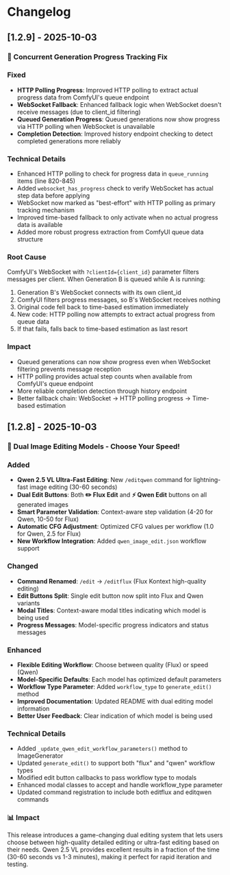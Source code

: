# Changelog

## [1.2.9] - 2025-10-03

### 🐛 Concurrent Generation Progress Tracking Fix

### Fixed
- **HTTP Polling Progress**: Improved HTTP polling to extract actual progress data from ComfyUI's queue endpoint
- **WebSocket Fallback**: Enhanced fallback logic when WebSocket doesn't receive messages (due to client_id filtering)
- **Queued Generation Progress**: Queued generations now show progress via HTTP polling when WebSocket is unavailable
- **Completion Detection**: Improved history endpoint checking to detect completed generations more reliably

### Technical Details
- Enhanced HTTP polling to check for progress data in `queue_running` items (line 820-845)
- Added `websocket_has_progress` check to verify WebSocket has actual step data before applying
- WebSocket now marked as "best-effort" with HTTP polling as primary tracking mechanism
- Improved time-based fallback to only activate when no actual progress data is available
- Added more robust progress extraction from ComfyUI queue data structure

### Root Cause
ComfyUI's WebSocket with `?clientId={client_id}` parameter filters messages per client. When Generation B is queued while A is running:
1. Generation B's WebSocket connects with its own client_id
2. ComfyUI filters progress messages, so B's WebSocket receives nothing
3. Original code fell back to time-based estimation immediately
4. New code: HTTP polling now attempts to extract actual progress from queue data
5. If that fails, falls back to time-based estimation as last resort

### Impact
- Queued generations can now show progress even when WebSocket filtering prevents message reception
- HTTP polling provides actual step counts when available from ComfyUI's queue endpoint
- More reliable completion detection through history endpoint
- Better fallback chain: WebSocket → HTTP polling progress → Time-based estimation

## [1.2.8] - 2025-10-03

### 🚀 Dual Image Editing Models - Choose Your Speed!

### Added
- **Qwen 2.5 VL Ultra-Fast Editing**: New `/editqwen` command for lightning-fast image editing (30-60 seconds)
- **Dual Edit Buttons**: Both **✏️ Flux Edit** and **⚡ Qwen Edit** buttons on all generated images
- **Smart Parameter Validation**: Context-aware step validation (4-20 for Qwen, 10-50 for Flux)
- **Automatic CFG Adjustment**: Optimized CFG values per workflow (1.0 for Qwen, 2.5 for Flux)
- **New Workflow Integration**: Added `qwen_image_edit.json` workflow support

### Changed
- **Command Renamed**: `/edit` → `/editflux` (Flux Kontext high-quality editing)
- **Edit Buttons Split**: Single edit button now split into Flux and Qwen variants
- **Modal Titles**: Context-aware modal titles indicating which model is being used
- **Progress Messages**: Model-specific progress indicators and status messages

### Enhanced
- **Flexible Editing Workflow**: Choose between quality (Flux) or speed (Qwen)
- **Model-Specific Defaults**: Each model has optimized default parameters
- **Workflow Type Parameter**: Added `workflow_type` to `generate_edit()` method
- **Improved Documentation**: Updated README with dual editing model information
- **Better User Feedback**: Clear indication of which model is being used

### Technical Details
- Added `_update_qwen_edit_workflow_parameters()` method to ImageGenerator
- Updated `generate_edit()` to support both "flux" and "qwen" workflow types
- Modified edit button callbacks to pass workflow type to modals
- Enhanced modal classes to accept and handle workflow_type parameter
- Updated command registration to include both editflux and editqwen commands

### 📊 Impact
This release introduces a game-changing dual editing system that lets users choose between high-quality detailed editing or ultra-fast editing based on their needs. Qwen 2.5 VL provides excellent results in a fraction of the time (30-60 seconds vs 1-3 minutes), making it perfect for rapid iteration and testing.
